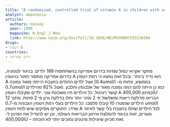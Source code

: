```yaml
---
title: "A randomized, controlled trial of vitamin A in children with severe measles. "
analyst: amantonio
article:
  authors: Hussey
  year: 1990
  magazine: N Engl J Med
  link: http://www.nejm.org/doi/full/10.1056/NEJM199007193230304
drugs:
- ויטמין A
countries:
- דרום אפריקה
---
```


מחקר אקראי כפול סמיות בדרום אפריקה בהשתתפות 189 ילדים. בניגוד לטנזניה, בדרום אפריקה מחסור חמור בויטמין A הוא נדיר ביותר. ובכל זאת נמצא כי רמת ויטמין A אצל ילדים החולים בחצבת הייתה מאוד נמוכה (0.4umol/l בממוצע, פחות מ- 0.7umol/l אצל 92% מהילדים). כמו כן היתה להם רמה נמוכה מאוד של אלבומין וחלבון קושר רטינול. כל הילדים היו משכונת עוני.
ילדים שקיבלו ויטמין A במינון 400,000IU הבריאו מדלקת ריאות ומשלשול פי 2 מהר יותר וחלו בדלקת גרון פי 2 פחות. מתוך 12 הילדים שנפטרו 10 קיבלו פלסבו. כל הילדים בעלי רמת ויטמין הגבוהה מ-0.7 umol/l שרדו.
החוקרים מסיקים שיש לתת ויטמין A לכל הילדים שחלו בחצבת בלי קשר לאיזור מגורים, זאת בניגוד להמלצת אירגון הבריאות העולמי, וכן יש להגדיל את המינון ל- 400,000IU – זאת מכיוון שיעילות מינונים נמוכים יותר לא הוכחה.
